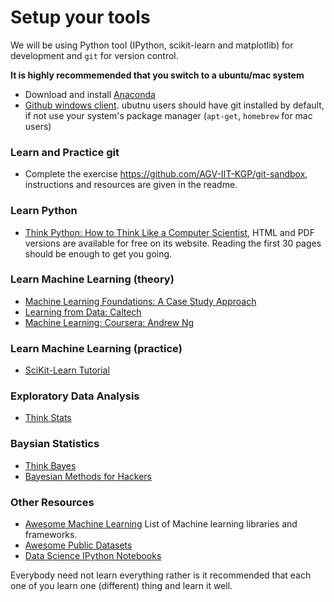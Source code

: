 # Setup your tools

We will be using Python tool (IPython, scikit-learn and matplotlib) for development and `git` for version control.

**It is highly recommemended that you switch to a ubuntu/mac system**
* Download and install [Anaconda](http://continuum.io/downloads)
* [Github windows client](https://desktop.github.com/). ubutnu users should have git installed by default, if not use your system's package manager (`apt-get`, `homebrew` for mac users)

### Learn and Practice git

* Complete the exercise https://github.com/AGV-IIT-KGP/git-sandbox, instructions and resources are given in the readme.

### Learn Python

* [Think Python: How to Think Like a Computer Scientist](http://www.greenteapress.com/thinkpython/thinkpython.html), HTML and PDF versions are available for free on its website. Reading the first 30 pages should be enough to get you going.

### Learn Machine Learning (theory)

* [Machine Learning Foundations: A Case Study Approach](https://www.coursera.org/learn/ml-foundations/)
* [Learning from Data: Caltech](http://work.caltech.edu/telecourse.html)
* [Machine Learning: Coursera: Andrew Ng](https://www.coursera.org/learn/machine-learning)

### Learn Machine Learning (practice)

* [SciKit-Learn Tutorial](https://github.com/amueller/scipy_2015_sklearn_tutorial)

### Exploratory Data Analysis

* [Think Stats](http://greenteapress.com/thinkstats2/thinkstats2.pdf)

### Baysian Statistics

* [Think Bayes](http://www.greenteapress.com/thinkbayes/thinkbayes.pdf)
* [Bayesian Methods for Hackers](https://github.com/CamDavidsonPilon/Probabilistic-Programming-and-Bayesian-Methods-for-Hackers)

### Other Resources

* [Awesome Machine Learning](https://github.com/josephmisiti/awesome-machine-learning) List of Machine learning libraries and frameworks.
* [Awesome Public Datasets](https://github.com/caesar0301/awesome-public-datasets)
* [Data Science IPython Notebooks](https://github.com/donnemartin/data-science-ipython-notebooks)

Everybody need not learn everything rather is it recommended that each one of you learn one (different) thing and learn it well. 
